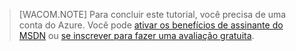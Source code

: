 > [WACOM.NOTE] Para concluir este tutorial, você precisa de uma conta do Azure. Você pode [ativar os benefícios de assinante do MSDN][ativar os benefícios de assinante do MSDN] ou [se inscrever para fazer uma avaliação gratuita][se inscrever para fazer uma avaliação gratuita].

  [ativar os benefícios de assinante do MSDN]: /pt-br/pricing/member-offers/msdn-benefits-details/
  [se inscrever para fazer uma avaliação gratuita]: /pt-br/pricing/free-trial/
